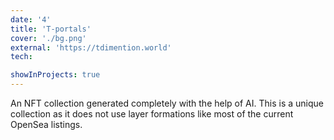 ```yaml
---
date: '4'
title: 'T-portals'
cover: './bg.png'
external: 'https://tdimention.world'
tech:

showInProjects: true
---
```


An NFT collection generated completely with the help of AI. This is a unique collection as it does not use layer formations like most of the current OpenSea listings.
